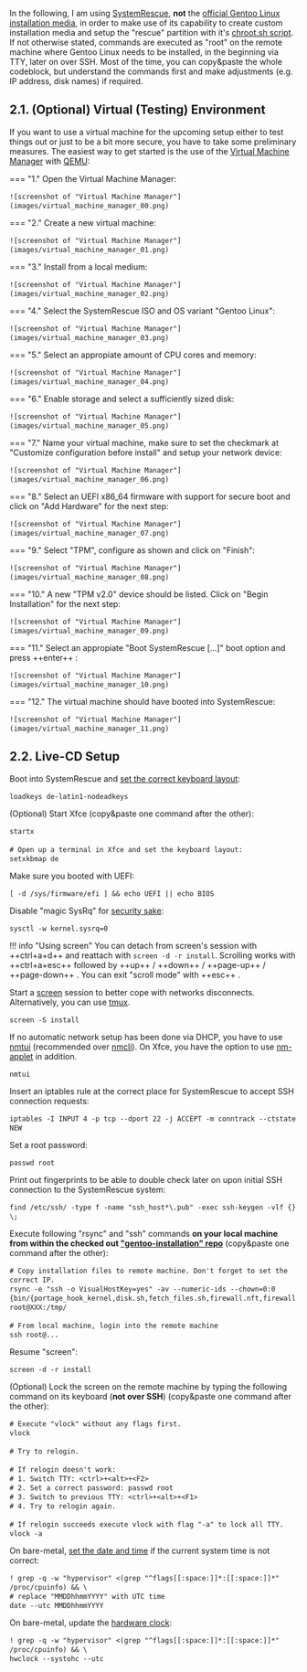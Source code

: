 In the following, I am using [SystemRescue](https://www.system-rescue.org/), **not** the [official Gentoo Linux installation media](https://www.gentoo.org/downloads/), in order to make use of its capability to create custom installation media and setup the "rescue" partition with it's [chroot.sh script](https://github.com/duxsco/gentoo-installation/blob/main/bin/disk.sh#L202-L281). If not otherwise stated, commands are executed as "root" on the remote machine where Gentoo Linux needs to be installed, in the beginning via TTY, later on over SSH. Most of the time, you can copy&paste the whole codeblock, but understand the commands first and make adjustments (e.g. IP address, disk names) if required.

## 2.1. (Optional) Virtual (Testing) Environment

If you want to use a virtual machine for the upcoming setup either to test things out or just to be a bit more secure, you have to take some preliminary measures. The easiest way to get started is the use of the [Virtual Machine Manager](https://wiki.gentoo.org/wiki/Virt-manager) with [QEMU](https://wiki.gentoo.org/wiki/QEMU):

=== "1."
    Open the Virtual Machine Manager:

    ![screenshot of "Virtual Machine Manager"](images/virtual_machine_manager_00.png)

=== "2."
    Create a new virtual machine:

    ![screenshot of "Virtual Machine Manager"](images/virtual_machine_manager_01.png)

=== "3."
    Install from a local medium:

    ![screenshot of "Virtual Machine Manager"](images/virtual_machine_manager_02.png)

=== "4."
    Select the SystemRescue ISO and OS variant "Gentoo Linux":

    ![screenshot of "Virtual Machine Manager"](images/virtual_machine_manager_03.png)

=== "5."
    Select an appropiate amount of CPU cores and memory:

    ![screenshot of "Virtual Machine Manager"](images/virtual_machine_manager_04.png)

=== "6."
    Enable storage and select a sufficiently sized disk:

    ![screenshot of "Virtual Machine Manager"](images/virtual_machine_manager_05.png)

=== "7."
    Name your virtual machine, make sure to set the checkmark at "Customize configuration before install" and setup your network device:

    ![screenshot of "Virtual Machine Manager"](images/virtual_machine_manager_06.png)

=== "8."
    Select an UEFI x86_64 firmware with support for secure boot and click on "Add Hardware" for the next step:

    ![screenshot of "Virtual Machine Manager"](images/virtual_machine_manager_07.png)

=== "9."
    Select "TPM", configure as shown and click on "Finish":

    ![screenshot of "Virtual Machine Manager"](images/virtual_machine_manager_08.png)

=== "10."
    A new "TPM v2.0" device should be listed. Click on "Begin Installation" for the next step:

    ![screenshot of "Virtual Machine Manager"](images/virtual_machine_manager_09.png)

=== "11."
    Select an appropiate "Boot SystemRescue [...]" boot option and press ++enter++ :

    ![screenshot of "Virtual Machine Manager"](images/virtual_machine_manager_10.png)

=== "12."
    The virtual machine should have booted into SystemRescue:

    ![screenshot of "Virtual Machine Manager"](images/virtual_machine_manager_11.png)

## 2.2. Live-CD Setup

Boot into SystemRescue and [set the correct keyboard layout](https://man7.org/linux/man-pages/man1/loadkeys.1.html):

```shell
loadkeys de-latin1-nodeadkeys
```

(Optional) Start Xfce (copy&paste one command after the other):

``` { .shell .no-copy }
startx

# Open up a terminal in Xfce and set the keyboard layout:
setxkbmap de
```

Make sure you booted with UEFI:

```shell
[ -d /sys/firmware/efi ] && echo UEFI || echo BIOS
```

Disable "magic SysRq" for [security sake](https://wiki.gentoo.org/wiki/Vlock#Disable_SysRq_key):

```shell
sysctl -w kernel.sysrq=0
```

!!! info "Using screen"
    You can detach from screen's session with ++ctrl+a+d++ and reattach with `screen -d -r install`. Scrolling works with ++ctrl+a+esc++ followed by ++up++ / ++down++ / ++page-up++ / ++page-down++ . You can exit "scroll mode" with ++esc++ .

Start a [screen](https://wiki.gentoo.org/wiki/Screen) session to better cope with networks disconnects. Alternatively, you can use [tmux](https://wiki.gentoo.org/wiki/Tmux).

```shell
screen -S install
```

If no automatic network setup has been done via DHCP, you have to use [nmtui](https://www.tecmint.com/nmtui-configure-network-connection/) (recommended over [nmcli](https://linux.die.net/man/1/nmcli)). On Xfce, you have the option to use [nm-applet](https://wiki.gentoo.org/wiki/NetworkManager#GTK_GUIs) in addition.

```shell
nmtui
```

Insert an iptables rule at the correct place for SystemRescue to accept SSH connection requests:

```shell
iptables -I INPUT 4 -p tcp --dport 22 -j ACCEPT -m conntrack --ctstate NEW
```

Set a root password:

```shell
passwd root
```

Print out fingerprints to be able to double check later on upon initial SSH connection to the SystemRescue system:

```shell
find /etc/ssh/ -type f -name "ssh_host*\.pub" -exec ssh-keygen -vlf {} \;
```

Execute following "rsync" and "ssh" commands **on your local machine from within the checked out ["gentoo-installation" repo](https://github.com/duxsco/gentoo-installation/)** (copy&paste one command after the other):

``` { .shell .no-copy }
# Copy installation files to remote machine. Don't forget to set the correct IP.
rsync -e "ssh -o VisualHostKey=yes" -av --numeric-ids --chown=0:0 {bin/{portage_hook_kernel,disk.sh,fetch_files.sh,firewall.nft,firewall.sh},overlay} root@XXX:/tmp/

# From local machine, login into the remote machine
ssh root@...
```

Resume "screen":

```shell
screen -d -r install
```

(Optional) Lock the screen on the remote machine by typing the following command on its keyboard (**not over SSH**) (copy&paste one command after the other):

``` { .shell .no-copy }
# Execute "vlock" without any flags first.
vlock

# Try to relogin.

# If relogin doesn't work:
# 1. Switch TTY: <ctrl>+<alt>+<F2>
# 2. Set a correct password: passwd root
# 3. Switch to previous TTY: <ctrl>+<alt>+<F1>
# 4. Try to relogin again.

# If relogin succeeds execute vlock with flag "-a" to lock all TTY.
vlock -a
```

On bare-metal, [set the date and time](https://wiki.gentoo.org/wiki/Handbook:AMD64/Full/Installation#Setting_the_date_and_time) if the current system time is not correct:

```shell
! grep -q -w "hypervisor" <(grep "^flags[[:space:]]*:[[:space:]]*" /proc/cpuinfo) && \
# replace "MMDDhhmmYYYY" with UTC time
date --utc MMDDhhmmYYYY
```

On bare-metal, update the [hardware clock](https://wiki.gentoo.org/wiki/System_time#Hardware_clock):

```shell
! grep -q -w "hypervisor" <(grep "^flags[[:space:]]*:[[:space:]]*" /proc/cpuinfo) && \
hwclock --systohc --utc
```
